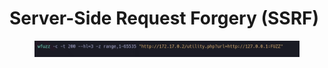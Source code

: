 # Server-Side Request Forgery (SSRF)

<figure><img src="../../../.gitbook/assets/image (3) (1).png" alt=""><figcaption></figcaption></figure>
